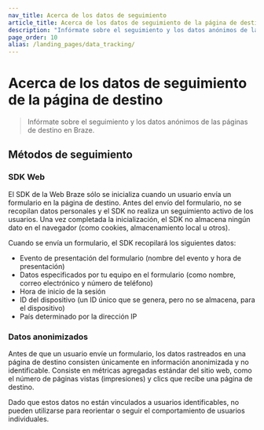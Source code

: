 ```yaml
---
nav_title: Acerca de los datos de seguimiento
article_title: Acerca de los datos de seguimiento de la página de destino
description: "Infórmate sobre el seguimiento y los datos anónimos de las páginas de destino en Braze."
page_order: 10
alias: /landing_pages/data_tracking/
---
```


# Acerca de los datos de seguimiento de la página de destino

> Infórmate sobre el seguimiento y los datos anónimos de las páginas de destino en Braze.

## Métodos de seguimiento

### SDK Web

El SDK de la Web Braze sólo se inicializa cuando un usuario envía un formulario en la página de destino. Antes del envío del formulario, no se recopilan datos personales y el SDK no realiza un seguimiento activo de los usuarios. Una vez completada la inicialización, el SDK no almacena ningún dato en el navegador (como cookies, almacenamiento local u otros).

Cuando se envía un formulario, el SDK recopilará los siguientes datos:

- Evento de presentación del formulario (nombre del evento y hora de presentación)
- Datos especificados por tu equipo en el formulario (como nombre, correo electrónico y número de teléfono)
- Hora de inicio de la sesión
- ID del dispositivo (un ID único que se genera, pero no se almacena, para el dispositivo)
- País determinado por la dirección IP

### Datos anonimizados

Antes de que un usuario envíe un formulario, los datos rastreados en una página de destino consisten únicamente en información anonimizada y no identificable. Consiste en métricas agregadas estándar del sitio web, como el número de páginas vistas (impresiones) y clics que recibe una página de destino.

Dado que estos datos no están vinculados a usuarios identificables, no pueden utilizarse para reorientar o seguir el comportamiento de usuarios individuales.

